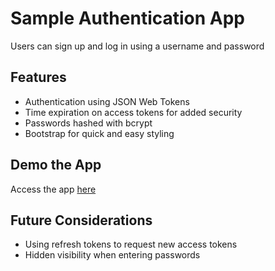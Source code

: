 # Sample Authentication App

Users can sign up and log in using a username and password

## Features
- Authentication using JSON Web Tokens
- Time expiration on access tokens for added security
- Passwords hashed with bcrypt
- Bootstrap for quick and easy styling

## Demo the App

Access the app [here](walnut-auth.herokuapp.com)

## Future Considerations
- Using refresh tokens to request new access tokens
- Hidden visibility when entering passwords
